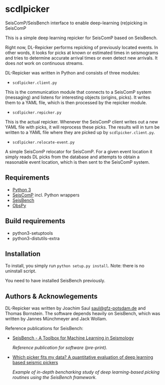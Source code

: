 # scdlpicker
SeisComP/SeisBench interface to enable deep-learning (re)picking in SeisComP

This is a simple deep learning repicker for SeisComP based on
SeisBench.

Right now, DL-Repicker performs repicking of previously located
events. In other words, it looks for picks at known or estimated
times in seismograms and tries to determine accurate arrival times
or even detect new arrivals. It does *not* work on continuous
streams.


DL-Repicker was written in Python and consists of three modules:

* `scdlpicker.client.py`

This is the communication module that connects to a SeisComP system (messaging) and listens for interesting objects (origins, picks). It writes them to a YAML file, which is then processed by the repicker module.

* `scdlpicker.repicker.py`

This is the actual repicker. Whenever the SeisComP client writes out a new YAML file with picks, it will reprocess these picks. The results will in turn be written to a YAML file where they are picked up by `scdlpicker.client.py`.

* `scdlpicker.relocate-event.py`

A simple SeisComP relocator for SeisComP. For a given event location it simply reads DL picks from the database and attempts to obtain a reasonable event location, which is then sent to the SeisComP system.


## Requirements
- [Python 3](http://python.org)
- [SeisComP](http://seiscomp.de) incl. Python wrappers
- [SeisBench](https://github.com/seisbench)
- [ObsPy](http://obspy.org)

## Build requirements
- python3-setuptools
- python3-distutils-extra

## Installation
To install, you simply run `python setup.py install`. Note: there is no uninstall script.

You need to have installed SeisBench previously.


## Authors & Acknowlegements

DL-Repicker was written by Joachim Saul <saul@gfz-potsdam.de> and
Thomas Bornstein. The software depends heavily on SeisBench,
which was written by Jannes Münchmeyer and Jack Wollam.

Reference publications for SeisBench:

* [SeisBench - A Toolbox for Machine Learning in Seismology](https://arxiv.org/abs/2111.00786)

  _Reference publication for software (pre-print)._


* [Which picker fits my data? A quantitative evaluation of deep learning based seismic pickers](https://doi.org/10.1029/2021JB023499)

  _Example of in-depth bencharking study of deep learning-based picking routines using the SeisBench framework._
